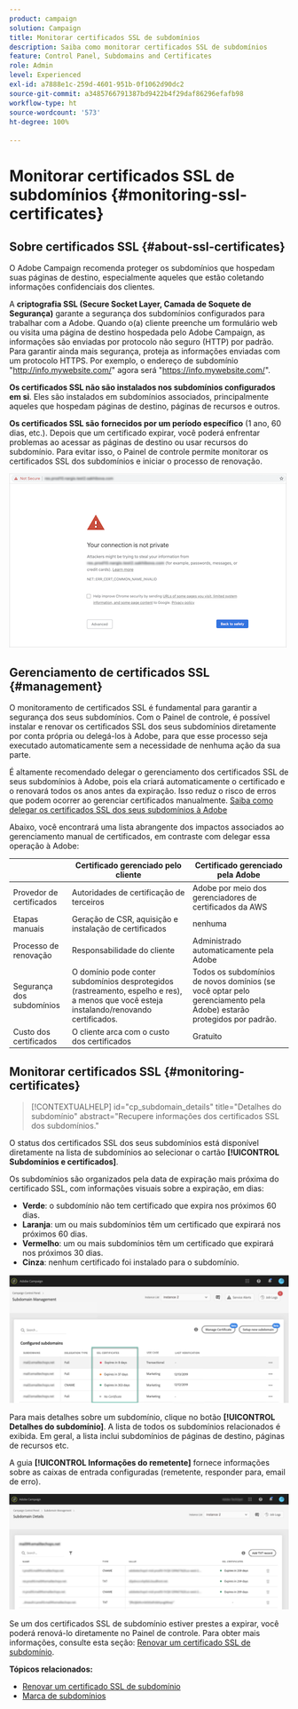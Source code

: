```yaml
---
product: campaign
solution: Campaign
title: Monitorar certificados SSL de subdomínios
description: Saiba como monitorar certificados SSL de subdomínios
feature: Control Panel, Subdomains and Certificates
role: Admin
level: Experienced
exl-id: a7888e1c-259d-4601-951b-0f1062d90dc2
source-git-commit: a3485766791387bd9422b4f29daf86296efafb98
workflow-type: ht
source-wordcount: '573'
ht-degree: 100%

---
```


# Monitorar certificados SSL de subdomínios {#monitoring-ssl-certificates}

## Sobre certificados SSL {#about-ssl-certificates}

O Adobe Campaign recomenda proteger os subdomínios que hospedam suas páginas de destino, especialmente aqueles que estão coletando informações confidenciais dos clientes.

A **criptografia SSL (Secure Socket Layer, Camada de Soquete de Segurança)** garante a segurança dos subdomínios configurados para trabalhar com a Adobe. Quando o(a) cliente preenche um formulário web ou visita uma página de destino hospedada pelo Adobe Campaign, as informações são enviadas por protocolo não seguro (HTTP) por padrão. Para garantir ainda mais segurança, proteja as informações enviadas com um protocolo HTTPS. Por exemplo, o endereço de subdomínio &quot;http://info.mywebsite.com/&quot; agora será &quot;https://info.mywebsite.com/&quot;.

**Os certificados SSL não são instalados nos subdomínios configurados em si**. Eles são instalados em subdomínios associados, principalmente aqueles que hospedam páginas de destino, páginas de recursos e outros.

**Os certificados SSL são fornecidos por um período específico** (1 ano, 60 dias, etc.). Depois que um certificado expirar, você poderá enfrentar problemas ao acessar as páginas de destino ou usar recursos do subdomínio. Para evitar isso, o Painel de controle permite monitorar os certificados SSL dos subdomínios e iniciar o processo de renovação.

![](assets/no_certificate.png)

## Gerenciamento de certificados SSL {#management}

O monitoramento de certificados SSL é fundamental para garantir a segurança dos seus subdomínios. Com o Painel de controle, é possível instalar e renovar os certificados SSL dos seus subdomínios diretamente por conta própria ou delegá-los à Adobe, para que esse processo seja executado automaticamente sem a necessidade de nenhuma ação da sua parte.

É altamente recomendado delegar o gerenciamento dos certificados SSL de seus subdomínios à Adobe, pois ela criará automaticamente o certificado e o renovará todos os anos antes da expiração. Isso reduz o risco de erros que podem ocorrer ao gerenciar certificados manualmente. [Saiba como delegar os certificados SSL dos seus subdomínios à Adobe](delegate-ssl.md)

Abaixo, você encontrará uma lista abrangente dos impactos associados ao gerenciamento manual de certificados, em contraste com delegar essa operação à Adobe:

|       | Certificado gerenciado pelo cliente | Certificado gerenciado pela Adobe |
|  ---  |  ---  |  ---  |
| Provedor de certificados | Autoridades de certificação de terceiros | Adobe por meio dos gerenciadores de certificados da AWS |
| Etapas manuais | Geração de CSR, aquisição e instalação de certificados | nenhuma |
| Processo de renovação | Responsabilidade do cliente | Administrado automaticamente pela Adobe |
| Segurança dos subdomínios | O domínio pode conter subdomínios desprotegidos (rastreamento, espelho e res), a menos que você esteja instalando/renovando certificados. | Todos os subdomínios de novos domínios (se você optar pelo gerenciamento pela Adobe) estarão protegidos por padrão. |
| Custo dos certificados | O cliente arca com o custo dos certificados | Gratuito |

## Monitorar certificados SSL {#monitoring-certificates}

>[!CONTEXTUALHELP]
>id="cp_subdomain_details"
>title="Detalhes do subdomínio"
>abstract="Recupere informações dos certificados SSL dos subdomínios."

O status dos certificados SSL dos seus subdomínios está disponível diretamente na lista de subdomínios ao selecionar o cartão **[!UICONTROL Subdomínios e certificados]**.

Os subdomínios são organizados pela data de expiração mais próxima do certificado SSL, com informações visuais sobre a expiração, em dias:

* **Verde**: o subdomínio não tem certificado que expira nos próximos 60 dias.
* **Laranja**: um ou mais subdomínios têm um certificado que expirará nos próximos 60 dias.
* **Vermelho**: um ou mais subdomínios têm um certificado que expirará nos próximos 30 dias.
* **Cinza**: nenhum certificado foi instalado para o subdomínio.

![](assets/subdomains_list.png)

Para mais detalhes sobre um subdomínio, clique no botão **[!UICONTROL Detalhes do subdomínio]**.
A lista de todos os subdomínios relacionados é exibida. Em geral, a lista inclui subdomínios de páginas de destino, páginas de recursos etc.

A guia **[!UICONTROL Informações do remetente]** fornece informações sobre as caixas de entrada configuradas (remetente, responder para, email de erro).

![](assets/subdomain_details.png)

Se um dos certificados SSL de subdomínio estiver prestes a expirar, você poderá renová-lo diretamente no Painel de controle. Para obter mais informações, consulte esta seção: [Renovar um certificado SSL de subdomínio](../../subdomains-certificates/using/renewing-subdomain-certificate.md).

**Tópicos relacionados:**

* [Renovar um certificado SSL de subdomínio](../../subdomains-certificates/using/renewing-subdomain-certificate.md)
* [Marca de subdomínios](../../subdomains-certificates/using/subdomains-branding.md)
